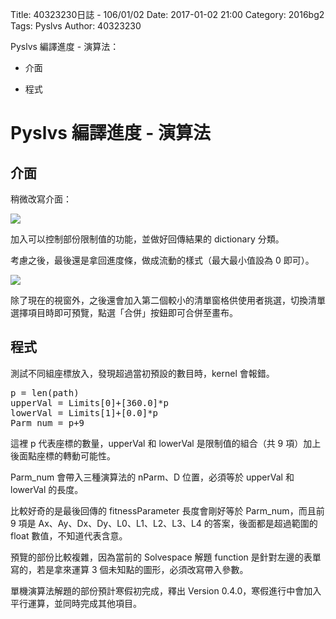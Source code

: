 Title: 40323230日誌 - 106/01/02
Date: 2017-01-02 21:00
Category: 2016bg2
Tags: Pyslvs
Author: 40323230

Pyslvs 編譯進度 - 演算法：

* 介面

* 程式

<!-- PELICAN_END_SUMMARY -->

Pyslvs 編譯進度 - 演算法
===

介面
---

稍微改寫介面：

![](https://raw.githubusercontent.com/coursemdetw/project_site_files/gh-pages/files/2016spring/g2/Python_solvespace/0102_01.jpg)

加入可以控制部份限制值的功能，並做好回傳結果的 dictionary 分類。

考慮之後，最後還是拿回進度條，做成流動的樣式（最大最小值設為 0 即可）。

![](https://raw.githubusercontent.com/coursemdetw/project_site_files/gh-pages/files/2016spring/g2/Python_solvespace/0102_02.jpg)

除了現在的視窗外，之後還會加入第二個較小的清單窗格供使用者挑選，切換清單選擇項目時即可預覽，點選「合併」按鈕即可合併至畫布。

程式
---

測試不同組座標放入，發現超過當初預設的數目時，kernel 會報錯。

<pre class="brush: python">
p = len(path)
upperVal = Limits[0]+[360.0]*p
lowerVal = Limits[1]+[0.0]*p
Parm_num = p+9
</pre>

這裡 p 代表座標的數量，upperVal 和 lowerVal 是限制值的組合（共 9 項）加上後面點座標的轉動可能性。

Parm_num 會帶入三種演算法的 nParm、D 位置，必須等於 upperVal 和 lowerVal 的長度。

比較好奇的是最後回傳的 fitnessParameter 長度會剛好等於 Parm_num，而且前 9 項是 Ax、Ay、Dx、Dy、L0、L1、L2、L3、L4 的答案，後面都是超過範圍的 float 數值，不知道代表含意。

預覽的部份比較複雜，因為當前的 Solvespace 解題 function 是針對左邊的表單寫的，若是拿來運算 3 個未知點的圖形，必須改寫帶入參數。

單機演算法解題的部份預計寒假初完成，釋出 Version 0.4.0，寒假進行中會加入平行運算，並同時完成其他項目。